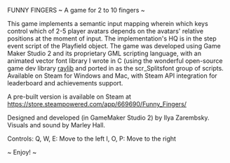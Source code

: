 FUNNY FINGERS
~ A game for 2 to 10 fingers ~

This game implements a semantic input mapping wherein which keys control which of 2-5 player avatars depends on the avatars' relative positions at the moment of input. The implementation's HQ is in the step event script of the Playfield object. The game was developed using Game Maker Studio 2 and its proprietary GML scripting language, with an animated vector font library I wrote in C (using the wonderful open-source game dev library [raylib](https://github.com/raysan5/raylib) and ported in as the scr_Splitsfont group of scripts. Available on Steam for Windows and Mac, with Steam API integration for leaderboard and achievements support.

A pre-built version is available on Steam at https://store.steampowered.com/app/669690/Funny_Fingers/

Designed and developed (in GameMaker Studio 2) by Ilya Zarembsky.
Visuals and sound by Marley Hall.

Controls:
Q, W, E: Move to the left
I, O, P: Move to the right

~ Enjoy! ~
